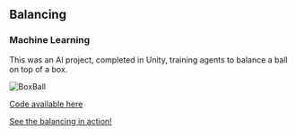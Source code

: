 ## Balancing
### Machine Learning

This was an AI project, completed in Unity, training agents to balance a ball on top of a box.

![BoxBall](https://user-images.githubusercontent.com/71826144/168499961-020c7241-ff9b-4eb5-8146-c1bcaa50ed5b.JPG)

[Code available here]()

[See the balancing in action!](https://user-images.githubusercontent.com/71826144/168500656-6020de36-bebd-46f1-83a1-a240e082f15f.mp4)

